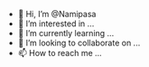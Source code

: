 - 👋 Hi, I’m @Namipasa
- 👀 I’m interested in ...
- 🌱 I’m currently learning ...
- 💞️ I’m looking to collaborate on ...
- 📫 How to reach me ...

<!---
Namipasa/Namipasa is a ✨ special ✨ repository because its `README.md` (this file) appears on your GitHub profile.
You can click the Preview link to take a look at your changes.
--->
